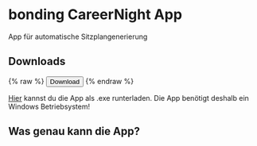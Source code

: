 # bonding CareerNight App
App für automatische Sitzplangenerierung

## Downloads
{% raw %}
<button onclick="window.open('main.py')">Download</button>
{% endraw %}

<a href="main.py" download>Hier</a> kannst du die App als .exe runterladen. Die App benötigt deshalb ein Windows Betriebsystem!

## Was genau kann die App?




